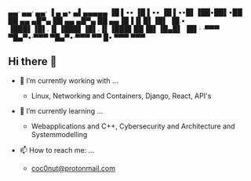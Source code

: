 
 ▄▄·        ▄▄·        ▄▄·  ▐ ▄ ▄• ▄▌▄▄▄▄▄
▐█ ▌▪▪     ▐█ ▌▪▪     ▐█ ▌▪•█▌▐██▪██▌•██  
██ ▄▄ ▄█▀▄ ██ ▄▄ ▄█▀▄ ██ ▄▄▐█▐▐▌█▌▐█▌ ▐█.▪
▐███▌▐█▌.▐▌▐███▌▐█▌.▐▌▐███▌██▐█▌▐█▄█▌ ▐█▌·
·▀▀▀  ▀█▄▀▪·▀▀▀  ▀█▄▀▪·▀▀▀ ▀▀ █▪ ▀▀▀  ▀▀▀ 


## Hi there 👋

- 🔭 I’m currently working with ...
  - Linux, Networking and Containers, Django, React, API's
- 🌱 I’m currently learning ...
  - Webapplications and C++, Cybersecurity and Architecture and Systemmodelling
 
- 📫 How to reach me: ...
  - coc0nut@protonmail.com
 
<!--
**coc0nut/coc0nut** is a ✨ _special_ ✨ repository because its `README.md` (this file) appears on your GitHub profile.

Here are some ideas to get you started:


- 👯 I’m looking to collaborate on ...
- 🤔 I’m looking for help with ...
- 💬 Ask me about ...

- 😄 Pronouns: ...
- ⚡ Fun fact: ...
-->
